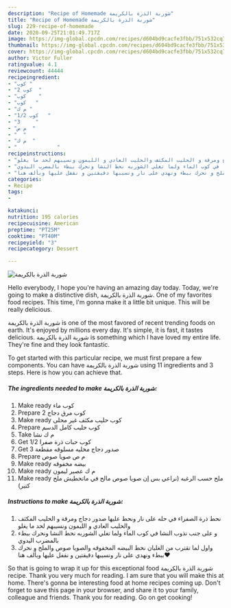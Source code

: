 ```yaml
---
description: "Recipe of Homemade شوربة الذرة بالكريمة"
title: "Recipe of Homemade شوربة الذرة بالكريمة"
slug: 229-recipe-of-homemade
date: 2020-09-25T21:01:49.717Z
image: https://img-global.cpcdn.com/recipes/d604bd9cacfe3fbb/751x532cq70/الصورة-الرئيسية-لوصفةشوربة-الذرة-بالكريمة.jpg
thumbnail: https://img-global.cpcdn.com/recipes/d604bd9cacfe3fbb/751x532cq70/الصورة-الرئيسية-لوصفةشوربة-الذرة-بالكريمة.jpg
cover: https://img-global.cpcdn.com/recipes/d604bd9cacfe3fbb/751x532cq70/الصورة-الرئيسية-لوصفةشوربة-الذرة-بالكريمة.jpg
author: Victor Fuller
ratingvalue: 4.1
reviewcount: 44444
recipeingredient:
- "كوب "
- "2 كوب  "
- "كوب    "
- "كوب   "
- "م ك "
- "1/2 كوب   "
- "3     "
- "م ص  "
- "  "
- "م ك  "
- "             "
recipeinstructions:
- "نحط ذرة الصفراء في حله على نار ونحط عليها صدور دجاج ومرقة و الحليب المكثف والحليب العادي و الليمون ونسيبهم لحد ما يغلو"
- "و على جنب نذوب النشا في كوب الماء ولما تغلي الشوربه نحط النشا ونحرك ببطء بالمضرب اليدوي"
- "واول لما تقترب من الغليان نحط البيضه المخفوقه والصويا صوص والملح و نحرك ببطء ونهدي على نار ونسيبها دقيقتين و نقفل عليها وبألف هنا⁦♥️⁩"
categories:
- Recipe
tags:
- 

katakunci:  
nutrition: 195 calories
recipecuisine: American
preptime: "PT25M"
cooktime: "PT40M"
recipeyield: "3"
recipecategory: Dessert

---
```



![شوربة الذرة بالكريمة](https://img-global.cpcdn.com/recipes/d604bd9cacfe3fbb/751x532cq70/الصورة-الرئيسية-لوصفةشوربة-الذرة-بالكريمة.jpg)

Hello everybody, I hope you're having an amazing day today. Today, we're going to make a distinctive dish, شوربة الذرة بالكريمة. One of my favorites food recipes. This time, I'm gonna make it a little bit unique. This will be really delicious.

شوربة الذرة بالكريمة is one of the most favored of recent trending foods on earth. It's enjoyed by millions every day. It's simple, it is fast, it tastes delicious. شوربة الذرة بالكريمة is something which I have loved my entire life. They're fine and they look fantastic.




To get started with this particular recipe, we must first prepare a few components. You can have شوربة الذرة بالكريمة using 11 ingredients and 3 steps. Here is how you can achieve that.

<!--inarticleads1-->

##### The ingredients needed to make شوربة الذرة بالكريمة:

1. Make ready كوب ماء
1. Prepare 2 كوب مرق دجاج
1. Make ready كوب حليب مكثف غير محلى
1. Prepare كوب حليب كامل الدسم
1. Take م ك نشا
1. Get 1/2 كوب حبات ذرة صفرا
1. Get 3 صدور دجاج مخليه مسلوقه مقطعة
1. Prepare م ص صويا صوص
1. Make ready  بيضه مخفوقه
1. Make ready م ك عصير ليمون
1. Make ready  ملح حسب الرغبه (نراعي بس إن صويا صوص مالح في ماتحطيش ملح كتير)




<!--inarticleads2-->

##### Instructions to make شوربة الذرة بالكريمة:

1. نحط ذرة الصفراء في حله على نار ونحط عليها صدور دجاج ومرقة و الحليب المكثف والحليب العادي و الليمون ونسيبهم لحد ما يغلو
1. و على جنب نذوب النشا في كوب الماء ولما تغلي الشوربه نحط النشا ونحرك ببطء بالمضرب اليدوي
1. واول لما تقترب من الغليان نحط البيضه المخفوقه والصويا صوص والملح و نحرك ببطء ونهدي على نار ونسيبها دقيقتين و نقفل عليها وبألف هنا⁦♥️⁩




So that is going to wrap it up for this exceptional food شوربة الذرة بالكريمة recipe. Thank you very much for reading. I am sure that you will make this at home. There's gonna be interesting food at home recipes coming up. Don't forget to save this page in your browser, and share it to your family, colleague and friends. Thank you for reading. Go on get cooking!
